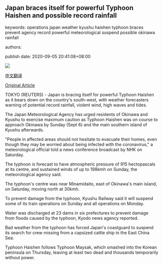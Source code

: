 ## Japan braces itself for powerful Typhoon Haishen and possible record rainfall

keywords: operations japan weather kyushu haishen typhoon braces prevent agency record powerful meteorological suspend possible okinawa rainfall

authors: 

publish date: 2020-09-05 20:41:08+08:00

![](https://www.straitstimes.com/sites/default/files/styles/x_large/public/articles/2020/09/05/tl-nhaishen-a-050920.jpg?itok=xmVOQhzL)

[中文翻译](Japan%20braces%20itself%20for%20powerful%20Typhoon%20Haishen%20and%20possible%20record%20rainfall_zh.md)

[Original Article](https://www.straitstimes.com/asia/east-asia/japan-braces-for-powerful-typhoon-haishen-possible-record-rainfall)

TOKYO (REUTERS) - Japan is bracing itself for powerful Typhoon Haishen as it bears down on the country's south-west, with weather forecasters warning of potential record rainfall, violent wind, high waves and tides.

The Japan Meteorological Agency has urged residents of Okinawa and Kyushu to exercise maximum caution as Typhoon Haishen was on course to approach Okinawa by Sunday (Sept 6) and the main southern island of Kyushu afterwards.

"People in affected areas should not hesitate to evacuate their homes, even though they may be worried about being infected with the coronavirus," a meteorological official told a news conference broadcast by NHK on Saturday.

The typhoon is forecast to have atmospheric pressure of 915 hectopascals at its centre, and sustained winds of up to 198kmh on Sunday, the meteorological agency said.

The typhoon's centre was near Minamidaito, east of Okinawa's main island, on Saturday, moving north at 30kmh.

To prevent damage from the typhoon, Kyushu Railway said it will suspend some of its train operations on Sunday and all operations on Monday.

Water was discharged at 23 dams in six prefectures to prevent damage from floods caused by the typhoon, Kyodo news agency reported.

Bad weather from the typhoon has forced Japan's coastguard to suspend its search for crew missing from a capsized cattle ship in the East China Sea.

Typhoon Haishen follows Typhoon Maysak, which smashed into the Korean peninsula on Thursday, leaving at least two dead and thousands temporarily without power.